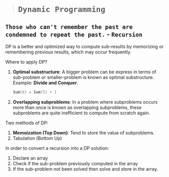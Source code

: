 > # **```Dynamic Programming```**

## **```Those who can't remember the past are condemned to repeat the past.```** - ```Recursion```


DP is a better and optimized way to compute sub-results by memorizing or remembering previous results, which may occur frequently.

Where to apply DP?

1. **Optimal substructure**: A bigger problem can be express in terms of sub-problem or smaller-problem is known as optimal substructure. Example: **Divide and Conquer**.

    ```cpp
    Sum(6) = Sum(5) + 1
    ```

2. **Overlapping subproblems**: In a problem where subproblems occurs more than once is known as overlapping subproblems, these subproblems are quite inefficient to compute from scratch again.

Two methods of DP:  
1. **Memoization (Top Down)**: Tend to store the value of subproblems. 
2. Tabulation (Bottom Up)

In order to convert a recursion into a DP solution: 
1. Declare an array
2. Check if the sub-problem previously computed in the array
3. If the sub-problem not been solved then solve and store in the array.


